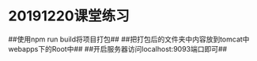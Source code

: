 # 20191220课堂练习
##使用npm run build将项目打包##
##把打包后的文件夹中内容放到tomcat中webapps下的Root中##
##开启服务器访问localhost:9093端口即可##
